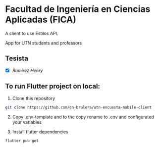 # Facultad de Ingeniería en Ciencias Aplicadas (FICA)

A client to use Estilos API.

App for UTN students and professors

## Tesista

- [x] _Ramirez Henry_

## To run Flutter project on local:

1. Clone this repository

```bash
git clone https://github.com/on-brulera/utn-encuesta-mobile-client
```
2. Copy .env-template and to the copy rename to .env and configurated your variables

3. Install flutter dependencies 
```bash
flutter pub get
```